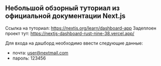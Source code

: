 ## Небольшой обзорный туториал из официальной документации Next.js

Ссылка на туториал: https://nextjs.org/learn/dashboard-app
Задеплоен проект тут: https://nextjs-dashboard-rust-nine-38.vercel.app/

Для входа на дашборд необходимо ввести следующие данные:

- почта: user@nextmail.com
- пароль: 123456
